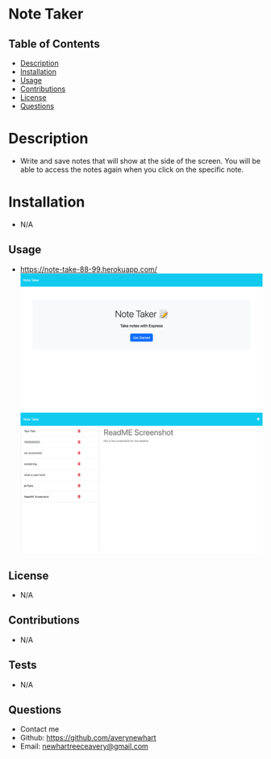 # Note Taker
 
  ## Table of Contents

  * [Description](#description)
  * [Installation](#installation)
  * [Usage](#usage)
  * [Contributions](#contributions)
  * [License](#license)
  * [Questions](#questions)
  
  # Description
  - Write and save notes that will show at the side of the screen. You will be able to access the notes again when you click on the specific note.

  # Installation
  - N/A

  ## Usage
  - https://note-take-88-99.herokuapp.com/
  ![screenshot of loadup](./Develop/public/assets/imgs/noteStart.png)
  ![screenshot of loadup](./Develop/public/assets/imgs/noteWcontent.png)

  ## License
  -  N/A

  ## Contributions
  - N/A

  ## Tests
  - N/A

  ## Questions
  - Contact me
  - Github: https://github.com/averynewhart
  - Email: newhartreeceavery@gmail.com